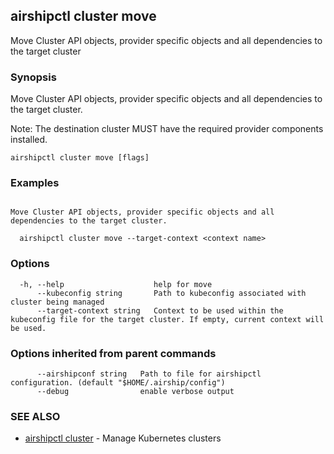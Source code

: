 ## airshipctl cluster move

Move Cluster API objects, provider specific objects and all dependencies to the target cluster

### Synopsis

Move Cluster API objects, provider specific objects and all dependencies to the target cluster.

Note: The destination cluster MUST have the required provider components installed.


```
airshipctl cluster move [flags]
```

### Examples

```

Move Cluster API objects, provider specific objects and all dependencies to the target cluster.

  airshipctl cluster move --target-context <context name>

```

### Options

```
  -h, --help                    help for move
      --kubeconfig string       Path to kubeconfig associated with cluster being managed
      --target-context string   Context to be used within the kubeconfig file for the target cluster. If empty, current context will be used.
```

### Options inherited from parent commands

```
      --airshipconf string   Path to file for airshipctl configuration. (default "$HOME/.airship/config")
      --debug                enable verbose output
```

### SEE ALSO

* [airshipctl cluster](airshipctl_cluster.md)	 - Manage Kubernetes clusters

